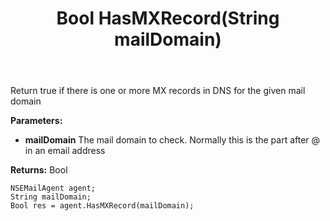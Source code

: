﻿---
uid: crmscript_ref_NSEMailAgent_HasMXRecord
title: Bool HasMXRecord(String mailDomain)
intellisense: NSEMailAgent.HasMXRecord
keywords: NSEMailAgent, HasMXRecord
so.topic: reference
---

Return true if there is one or more MX records in DNS for the given mail domain

**Parameters:**
 - **mailDomain** The mail domain to check. Normally this is the part after @ in an email address

**Returns:** Bool

```crmscript
NSEMailAgent agent;
String mailDomain;
Bool res = agent.HasMXRecord(mailDomain);
```

